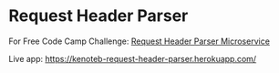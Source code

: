 # Request Header Parser
For Free Code Camp Challenge: [Request Header Parser Microservice](https://www.freecodecamp.com/challenges/request-header-parser-microservice)

Live app: https://kenoteb-request-header-parser.herokuapp.com/
